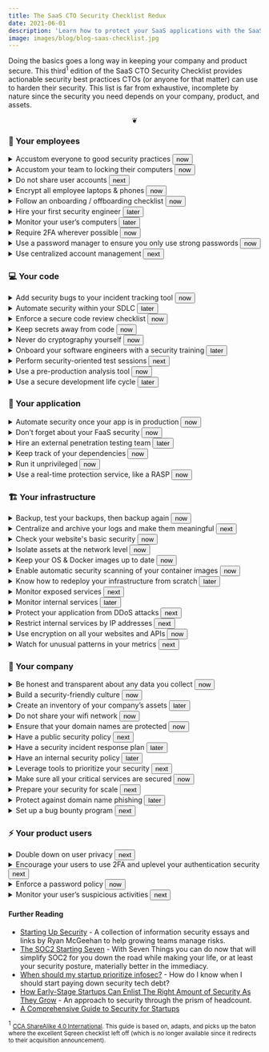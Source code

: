 ```yaml
---
title: The SaaS CTO Security Checklist Redux
date: 2021-06-01
description: 'Learn how to protect your SaaS applications with the SaaS CTO security checklist. Doing the basics goes a long way in keeping your company and product secure.'
image: images/blog/blog-saas-checklist.jpg
---
```


Doing the basics goes a long way in keeping your company and product secure. This third<sup>1</sup> edition of the SaaS CTO Security Checklist provides actionable security best practices CTOs (or anyone for that matter) can use to harden their security. This list is far from exhaustive, incomplete by nature since the security you need depends on your company, product, and assets.

<div onclick="document.body.querySelectorAll('details').forEach((e) => (e.hasAttribute('open')) ? e.removeAttribute('open') : e.setAttribute('open',true))"><center>&#x2766;</center></div>

### 🚀 Your employees
<details><summary>Accustom everyone to good security practices <button class=stage>now</button> </summary>

People are often the weakest links in any company’s security. By holding trainings to explain how an attacker could infiltrate your company, you will increase their awareness and thus minimize the chance of them falling for common traps. Some things to cover include phishing emails, and the dangers of USB drives and email attachments.

##### Read more:
https://sudo.pagerduty.com/

https://www.secureworks.com/blog/cybersecurity-awareness-training-best-practices

</details>

<details><summary>Accustom your team to locking their computers <button class=stage>now</button></summary>

Your office may be secured, but you will eventually have to receive external people for a party or a meeting. Someone with physical access to an employee computer can do a lot of harm in a very short amount of time, so locking all computers is a great habit. If you get in the habit of locking your machine at the office, you’ll be unlikely to forget to also do it in a Starbucks or at a meetup.

##### Read more:

https://www.cnet.com/how-to/7-ways-to-lock-your-macbook
</details>

<details><summary>Do not share user accounts <button class=stage>next</button></summary>

Sharing a user account makes it hard to understand who is using the service or to identify who has performed a given action. This makes it much harder to recognize when an account has been taken over by an outside party. It also makes it harder to remove access to an account when employees leave the company, opening that account up to potential abuse.
</details>

<details><summary>Encrypt all employee laptops & phones <button class=stage>now</button></summary>

By encrypting all laptops, you protect both your company’s assets, and your employee’s private files. Encrypting your employee’s phones is the same, and will protect their security in the case of either theft or accidents.

Tools to remotely track and wipe:

https://preyproject.com/

https://landscape.canonical.com/

https://www.jamf.com/products/jamf-pro/

##### Read more:

https://support.apple.com/en-us/HT204837

https://wiki.archlinux.org/index.php/Dm-crypt

https://support.microsoft.com/en-us/instantanswers/e7d75dd2-29c2-16ac-f03d-20cfdf54202f/turn-on-device-encryption
</details>

<details><summary>Follow an onboarding / offboarding checklist <button class=stage>now</button></summary>

Onboarding and offboarding are important security moments for your employees. You’ll want to ensure that new employees enact the security measures needed and that your company follows the appropriate steps for employees who are leaving.

Your onboarding checklist should contain a list of all the steps you need to follow when an employee, contractor, or intern joins your company. A similar list can also be used when someone is leaving your team. Ensure that you deprovision all accounts they had access to.

##### Read more:

https://about.gitlab.com/handbook/people-group/general-onboarding/

https://about.gitlab.com/handbook/people-group/offboarding/

https://github.com/92bondstreet/awesome-onboarding

https://www.rippling.com/
</details>

<details><summary>Hire your first security engineer <button class=stage>later</button></summary>

As your company grows, you’ll want to bring in a security expert and centralize your application security responsibilities on them. To determine if it’s the right time to do so, ask yourself the following questions:
do we have a security roadmap?
do we manage to deliver on it?

If you don’t, then it’s the time to strategically consider what your security roadmap should look like, and to find out what kind of security engineer you need.

It’s important to note that you shouldn’t hire a specialized security person too early. Early on, security is something that needs to be baked into your engineering organization rather than immediately offloaded to someone else. Only when your engineering team is fully bought into security but is simply getting overwhelmed should you bring in a specialized security engineer.

##### Read more:

https://medium.com/starting-up-security/hiring-the-cso-b737c30e098f

https://www.darkreading.com/threat-intelligence/the–typical–security-engineer-hiring-myths-and-stereotypes/a/d-id/133334
</details>

<details><summary>Monitor your user’s computers <button class=stage>later</button></summary>
The more employees you have, the bigger the risk of them getting infected by malicious software, such as botnets. Using a HIPS system on employee hardware could help you get ahead of any problems via alerts and notifications.

##### Read more:

https://www.stormshield.com/

https://www.microsoft.com/en-us/windows/windows-defender/

</details>

<details><summary>Require 2FA wherever possible <button class=stage>now</button></summary>

Your employees should all use 2-factor authentication. By adding 2FA, you add an extra layer of security. Should your employee’s password get stolen, the attacker would still be locked out unless they have access to the second factor (e.g. phone app or text) as well. As a CTO, your role is to make sure everyone complies with this rule. Phones are the most commonly used device for second factors, and thus have to be secured accordingly (e.g. with codes or biometry). Another option is to use purpose-built hardware-based 2FA, like Yubikeys.

##### Read more:

https://en.wikipedia.org/wiki/Multi-factor_authentication

https://support.google.com/a/answer/184711

https://get.slack.help/hc/en-us/articles/212221668-Require-two-factor-authentication-for-your-team

https://www.yubico.com/why-yubico/how-yubikey-works/

</details>

<details><summary>Use a password manager to ensure you only use strong passwords <button class=stage>now</button></summary>
Using a complex and unique password for every website is great advice, but it can be very difficult to remember all of them. Rather than reusing passwords or storing your passwords somewhere others could access, use a password manager. Password managers are a great way to manage multiple passwords across sites, since they will remember everything for you with a single master password, and can often generate unique strong passwords for you. Encourage your employees to do likewise, and purchase a business plan to a password manager if necessary.

Some great password managers are:

https://www.dashlane.com

https://lastpass.com

https://onelogin.com

https://support.apple.com/en-us/HT204085

https://passwords.google.com/

</details>

<details><summary>Use centralized account management <button class=stage>next</button></summary>

Having a centralized place with all user authorizations is the best way not to forget anything once you need to update a user profile (e.g. if an internship came to its end). It is also a great place to define the standard account creation process you need for a given user. If you can, implement SSO to simplify and automate this process.

Configuring with Google Apps: https://support.google.com/a/answer/6087519
</details>

### 💻 Your code
<details><summary>Add security bugs to your incident tracking tool <button class=stage>now</button></summary>

Every developer should contribute to maintaining a list of security issues that need to be fixed in the future. Making them available to the rest of the team will increase security awareness in your company.

Treat security bugs like any other type of bug – determine their priority based on whether or not they are exploitable and the damage that could be done. Additionally, hold post-mortems for serious security bugs with the team to ensure that everyone gets visibility and learns from them.

</details>

<details><summary>Automate security within your SDLC <button class=stage>later</button></summary>

If your security practices impact your development velocity, they will be looked at as more of a burden than a valuable step. The best practices today are to take lessons from DevOps and find ways to bring security closer to developers. Leverage tools that can automate security checks and monitoring. Implementing automated SAST/DAST tools, vulnerability dependency scanning, and others will help you catch the obvious flaws before they get into production. Just beware that you’ll have to sift through false positives and that these tools have limited scope.

##### Read more:

https://en.wikipedia.org/wiki/Systems_development_life_cycle

https://github.com/devsecops/awesome-devsecops

</details>

<details><summary>Enforce a secure code review checklist <button class=stage>now</button></summary>

Security should always be kept in mind while coding. Pull request reviews should be performed with security in mind as well. Depending on where the code is, the checks should be different. Dealing with user entry is one thing, dealing with business structures is another – the concerns are related to the context.

In addition to common sense, keep in mind typical security flaws. For example, many code snippets from places like StackOverflow have not been written with security in mind. If your team pulls code snippets from the Internet, make sure they double check them for security before deploying them.

Security competency is also a good topic to ask about when interviewing a candidate.

##### Read more:

https://www.owasp.org/index.php/Top_10-2017_Top_10

</details>

<details><summary>Keep secrets away from code <button class=stage>now</button></summary>

Never commit secrets in your code. They should be handled and stored separately in order to prevent them from accidentally being shared or exposed. This keeps a clear layer of separation between your environments (typically development, staging, and production).

##### Read more:

https://www.envkey.com/

https://www.vaultproject.io/

https://github.com/99designs/aws-vault

https://cloud.google.com/secret-manager

https://aws.amazon.com/secrets-manager/

https://aws.amazon.com/blogs/mt/the-right-way-to-store-secrets-using-parameter-store/

https://www.digitalocean.com/community/tutorials/an-introduction-to-managing-secrets-safely-with-version-control-systems


</details>

<details><summary>Never do cryptography yourself <button class=stage>now</button></summary>

Always rely on existing mechanisms, libraries, and tools. Cryptography is an expertise. Building your own implementations, or using flags and options you don’t fully understand, will expose you to major risks. Libraries such as na.cl (https://nacl.cr.yp.to/) expose only a few options and restrict you to the good choices.

</details>

<details><summary>Onboard your software engineers with a security training <button class=stage>later</button></summary>

Secure applications start with secure developers. Your software engineers need to be aware of security best practices in order to write secure code and to perform security-minded code reviews. Since security is usually not something hiring managers consider during recruitment, an initial training at onboarding will help your devs reach a minimum level of security.

Also, consider checking for security competency during the hiring process. This will help you better shape your training.

Some good security training options:

https://safecode.org

https://sudo.pagerduty.com/

</details>

<details><summary>Perform security-oriented test sessions <button class=stage>next</button></summary>

Once in a while, the entire technical team should sit together and spend time targeting all parts of the application, looking for vulnerabilities. This is a great time to test for account isolation, token unicity, unauthenticated paths, etc… You will heavily rely on your browser’s web console, curl, and 3rd party tools such as Zap (https://www.owasp.org/index.php/OWASP_Zed_Attack_Proxy_Project).

The benefit of doing these test sessions yourselves is that your team has the best understanding of your application, and likely where the weak points are. Showing that they can be exploited (or not) is valuable feedback for the team. These sessions complement external pentests quite well.

##### Read more:

https://www.owasp.org/index.php/OWASP_Testing_Guide_v4_Table_of_Contents

</details>

<details><summary>Use a pre-production analysis tool <button class=stage>now</button></summary>

Pre-production analysis tools like static code analysis (SAST) can help identify some of your low-hanging security fruits. They also improve the overall security awareness of your team when the checks are automatically integrated into the code review process. But keep in mind that these tools generate a lot of false positives that can quickly overwhelm you with meaningless alerts. The best practice is to make them part of your process, but not too rely too heavily on them.

Tools:

https://www.owasp.org/index.php/Source_Code_Analysis_Tools

Findbugs (Java)

Brakeman (Ruby)

</details>

<details><summary>Use a secure development life cycle <button class=stage>later</button></summary>

The secure development lifecycle is a process that helps tackle security issues at the beginning of a project. While rarely used as is, it provides good insights at all stages of the project, from the specification to the release. It will allow you to enforce good practices at every stage of the project life.

##### Read more:

https://en.wikipedia.org/wiki/Systems_development_life_cycle

https://www.owasp.org/images/7/76/Jim_Manico_(Hamburg)_-_Securiing_the_SDLC.pdf
</details>

### 📲 Your application
<details><summary>Automate security once your app is in production <button class=stage>now</button></summary>

Several tools offer ways to automate custom security protection in production. Wherever possible, leverage your business information and logic to automate monitoring and protection of security situations systemic to your particular business. The more you can automate, the easier you’ll be able to scale your security.

##### Read more:

https://snyk.io/

https://github.com/bridgecrewio/checkov

</details>

<details><summary>Don’t forget about your FaaS security <button class=stage>now</button></summary>

If you’re using FaaS in your company, you should ensure that it’s not a weak point for security.

Make sure:

Your code is centralized - either in a FaaS-specific repository or within the applications that the function depends upon

Deployment is centralized in the CI. With FaaS abstracting things for you, it can be easy to forget about the different functions!

Privileges used by the function are minimalist (and distinct from the privileges used to deploy it)

On top of that, FaaS should follow all the security criteria that you apply to your applications - from specifications, to development, to operating in production.

##### Read more:

https://techbeacon.com/enterprise-it/how-lock-down-your-serverless-apps-five-steps

</details>

<details><summary>Hire an external penetration testing team <button class=stage>later</button></summary>

Pentesters take an external and naive point of view of your infrastructure and products. They will take nothing for granted and will check even the most basic assumptions, as well as all of your infrastructure. The experience can help focus your security efforts and mindset.

##### Read more:

https://www.softwaretestinghelp.com/penetration-testing-guide/

https://blog.sqreen.com/leverage-pentest/

</details>

<details><summary>Keep track of your dependencies <button class=stage>now</button></summary>

Applications are built using dozens of third party libraries. A single flaw in any of these libraries may put your entire application at risk. According to OWASP, one of the most common application security risks is using dependencies with known vulnerabilities. Some tools allow you to check your dependencies for vulnerabilities and ensure that they are up-to-date:

##### Read more:

https://dependabot.com/ 

https://snyk.io/

</details>

<details><summary>Run it unprivileged <button class=stage>now</button></summary>

In the case that an attacker does successfully attack your application, having it running as a user with restricted privileges will make it harder for the attacker to take over the host and/or to bounce to other services. Privileged users are root on Unix systems, and Administrator or System on Windows systems.

</details>

<details><summary>Use a real-time protection service, like a RASP <button class=stage>now</button></summary>

These days, WAFs are pretty outdated. It’s better to use services that sit closer to your application. These tools protect web applications from attacks at run-time. An Application Security Management (ASM) tool can do for security in your application what APM tools do for performance. They can monitor and protect against all major vulnerabilities (SQL injections, XSS attacks, account takeovers, code injections, etc…) without false positives.

##### Read more:

https://www.rapid7.com/blog/post/2019/09/04/rasp-101-what-is-runtime-application-self-protection/

https://www.contrastsecurity.com/runtime-application-self-protection-rasp

http://www8.hp.com/us/en/software-solutions/appdefender-application-self-protection/
</details>


### 🏗 Your infrastructure
<details><summary>Backup, test your backups, then backup again <button class=stage>now</button></summary>

Backup all your critical assets. Ensure that you attempt to restore your backups frequently so you can guarantee that they’re working as intended. S3 is a very cheap and effective way to backup your assets. Instrument monitoring to ensure backups and restoration verification are working as intended. Research whether offsite and encrypted backups make sense for your product, infrastructure, and regulatory concerns (PII and user data retention).

##### Read more:

https://docs.aws.amazon.com/AmazonRDS/latest/UserGuide/USER_WorkingWithAutomatedBackups.html

https://aws.amazon.com/getting-started/backup-files-to-amazon-s3/

https://www.tarsnap.com/

https://quay.io/


</details>

<details><summary>Centralize and archive your logs and make them meaningful <button class=stage>next</button></summary>

Logs are very useful for understanding what happened after an incident occurs, finding where an attacker came from, and possibly even who they are. Many solutions exist to gather and organize logs.

Don’t forget, you need to take care that the system time configured on each of your machines is in sync so that you can easily cross-correlate logs. You’ll have a much harder time if they’re not (no pun intended).

##### Read more:

https://en.wikipedia.org/wiki/Network_Time_Protocol

https://www.loggly.com/

https://www.elastic.co/products/kibana

</details>

<details><summary>Check your website's basic security <button class=stage>now</button></summary>

Websites are exposed to many different classes of vulnerabilities, and some may be prevented by appropriately configuring the server. Best practices include adding headers such as HSTS, X-Frame-Options, X-Content-Type-Options, etc. Add in a Content Security Policy if possible.

##### Read more:

https://securityheaders.com

https://www.ssllabs.com/

</details>

<details><summary>Isolate assets at the network level <button class=stage>now</button></summary>

Only your public APIs should be exposed to the Internet. You should isolate your networks to prevent any unauthorized access to your database. This will prevent attackers from connecting to it and attempting to crack the password - or exploit vulnerabilities.

##### Read more:

https://docs.aws.amazon.com/AmazonVPC/latest/UserGuide/VPC_Subnets.html

</details>

<details><summary>Keep your OS & Docker images up to date <button class=stage>now</button></summary>

You should download all of your OS’s and Docker security updates and regularly update your machines and images. If you use a PAAS provider (Heroku, AWS Beanstalk, etc…), they will take care of this for you. If not, you will need to do it yourself. Ideally, automate this process if possible.

##### Read more:

https://github.com/containrrr/watchtower

https://spacewalkproject.github.io/

</details>

<details><summary>Enable automatic security scanning of your container images <button class=stage>now</button></summary>

You should turn on automatic security scanning of your container images. Be sure to also instrument the alerts these tools generate to your standard dashboard and monitoring flows so they get the attention they require.

##### Read more:

https://cloud.google.com/container-analysis/docs/vulnerability-scanning

https://docs.aws.amazon.com/AmazonECR/latest/userguide/image-scanning.html

https://quay.io/
</details>

<details><summary>Know how to redeploy your infrastructure from scratch <button class=stage>later</button></summary>

Hopefully you never need to, but in the case of a disaster, this allows you to quickly spawn new infrastructure and populate it with data from your backups. This is the perfect use case for disaster recovery.

##### Read more:

https://aws.amazon.com/cloudformation/

https://cloud.google.com/deployment-manager/

https://www.terraform.io/

https://www.pulumi.com/

</details>

<details><summary>Monitor exposed services <button class=stage>next</button></summary>

Your developers constantly deploy new services. Step one is to ensure that you keep track of them, but you also want to ensure that they don’t expose sensitive services to the outside world, (for instance, a database accessible from the Internet without network filtering). Using a network scanner will help you ensure that no unexpected services are exposed, and will tell you when new services are vulnerable and should be updated.

Check this cloud friendly tool:

https://www.goldfiglabs.com/products/checkup/

https://github.com/toniblyx/my-arsenal-of-aws-security-tools

</details>

<details><summary>Monitor internal services <button class=stage>later</button></summary>

It’s a fairly common attitude to not focus on the security of your internal services as much as your external services. However, as you get bigger, you will lose visibility on the services used internally. When you start to lose track of internal services, they become a vector through which viruses or worms could spread. Additionally, more people (like contractors) will have access to your internal network. If it’s not secured, this puts it at risk.

##### Read more:

https://www.tenable.com/downloads/nessus

</details>

<details><summary>Protect your application from DDoS attacks <button class=stage>next</button></summary>

A Distributed Denial-of-Service Attack (DDoS) can have a real impact on your bottom line and customer experience. Basic DDoS protections can easily be integrated with a CDN, but there are purpose-built DDoS protection tools available as well.

##### Read more:

https://www.fastly.com/

https://www.cloudflare.com/

https://cloud.google.com/cdn

https://aws.amazon.com/cloudfront/

</details>

<details><summary>Restrict internal services by IP addresses <button class=stage>next</button></summary>

Connections to your infrastructure and non-public properties (hosted CIs, admin interfaces, databases etc.) should only be accessible through a bounce host (in a VPC, behind a bastion host or VPN, etc.).


##### Read more:

https://aws.amazon.com/fr/blogs/security/securely-connect-to-linux-instances-running-in-a-private-amazon-vpc/

</details>

<details><summary>Use encryption on all your websites and APIs <button class=stage>now</button></summary>

Encrypting communications is not only about privacy, but also about your users’ safety, since it will prevent most attempts at tampering with what they receive.

A free popular solution is: https://letsencrypt.org/

##### Read more:

https://support.google.com/webmasters/answer/6073543?hl=en

</details>

<details><summary>Watch for unusual patterns in your metrics <button class=stage>next</button></summary>

Takeovers will often be used to steal your data or setup your servers to be used as bouncers. These can be detected by watching for unusual patterns in key metrics, such as network bandwidth, CPU and memory consumption, and disk usage.

##### Read more:

https://newrelic.com/server-monitoring

https://www.sysdig.com/

</details>

### 🏢 Your company
<details><summary>Be honest and transparent about any data you collect <button class=stage>now</button></summary>

Should you be breached, attackers may publicize the data that they gather. Your customers need to be aware of what data you’re storing so they’re not caught by surprise.

Additionally, with GDPR now in place, you could face legal and financial repercussions if you collect data about your (European) customers and users that they haven’t consented to give you. Ensure that you are clear about the data that you will collect from users that interact with you.

##### Read more:

https://hbr.org/2015/05/customer-data-designing-for-transparency-and-trust

https://www.enterpriseready.io/gdpr/preparing-for-gdpr/#

https://github.com/privacyradius/gdpr-checklist

</details>

<details><summary>Build a security-friendly culture <button class=stage>now</button></summary>

Mistakes happen. People click on phishing emails, reuse passwords, or overlook vulnerabilities in their code. While you should focus on trying to prevent security breaches in the first place, it’s also important to think about what needs to happen after a breach.

From the culture side, the best thing you can do is try and minimize the time between a breach and you finding out about it. This means that your employees have to be trained to recognize potential security breaches, and that you have to build a culture that encourages them to report them. Everyone needs to understand that mistakes are possible and that if they fear that one has happened, they should report their doubt right away, rather than trying to hide it. This can only be achieved with a blameless attitude in the culture and a feeling of psychological safety. Work to instill those feelings.

##### Read more:

https://securitycultureframework.net/

https://i.blackhat.com/eu-18/Wed-Dec-5/eu-18-OBoyle-SDL-at-Scale-Growing-Security-Champions.pdf

</details>

<details><summary>Create an inventory of your company’s assets <button class=stage>later</button></summary>

A mapping of your company’s assets enables you to monitor the points that need the most attention and vulnerabilities that need to be hardened. You can’t understand your security if you don’t know all the assets that should be secure.

For your servers, this is built-in if you are using a cloud service or a PaaS and all your machines are registered / spawned through it. Otherwise, you will need to review all your assets regularly to determine if you still need them, to keep them up to date, and to ensure that they benefit from your latest deployments.

##### Read more:

https://github.com/goldfiglabs/introspector

https://github.com/lyft/cartography

https://resources.infosecinstitute.com/asset-management-guide-information-security-professionals/

https://magoo.github.io/simple-risk/

</details>

<details><summary>Do not share your wifi network <button class=stage>now</button></summary>

Sharing your company wifi network with guests or neighbors may give them the opportunity to gather information on your network, and allow them to access resources protected by source IP. Use an isolated and dedicated guest wifi network instead. Set up a calendar reminder to change the password every two months, since this password is shared among a potentially large number of people outside your organization.

</details>

<details><summary>Ensure that your domain names are protected <button class=stage>now</button></summary>

Ensure that your domain names are protected Domain names should be renewed regularly. If you bought one from a third party, you should also make sure that the authoritative configured name server is your own. Take a few precautions when registering your domain to make it more difficult to hijack, including transfer locks and using an account owner email on a different domain. Enable monitoring to ensure someone is alerted if a domain is about to expire.  Prefer to use a security oriented registrar.

Security oriented registrars:

* https://www.cloudflare.com/products/registrar/

* https://domains.google/

* https://www.cscdbs.com/en/domain-management/

* https://markmonitor.com/


##### Read more:

https://github.com/glensc/monitoring-plugin-check_domain - Monitor for expiration.

https://www.icann.org/news/blog/do-you-have-a-domain-name-here-s-what-you-need-to-know-part-4

https://www.eurodns.com/blog/domain-name-security-best-practices

https://blogs.akamai.com/2019/02/protecting-your-domain-names-taking-the-first-steps.html

https://www.esecurityplanet.com/trends/tips-for-protecting-your-domain-names/

</details>

<details><summary>Have a public security policy <button class=stage>next</button></summary>

This is a page on your corporate website describing how you secure your users and their data, and how you plan to respond to external bug reports. You should advise that you support responsible disclosure. Keep in mind that you will likely receive reports of varying impact, so having a process for prioritizing them is important.

##### Read more:

https://www.airbnb.com/security

https://www.apple.com/support/security/

</details>

<details><summary>Have a security incident response plan <button class=stage>later</button></summary>

This will allow whoever is in charge at the time of a breach to communicate accordingly about an incident and will allow for the fastest response. Trying to make your plan up in the heat of the moment can make the impact of breaches much worse.

##### Read more:

https://zeltser.com/security-incident-response-program-tips/

https://github.com/meirwah/awesome-incident-response

https://security.openstack.org/vmt-process.html

https://medium.com/@magoo/incident-response-writing-a-playbook-773e7920f171

https://www.amazon.com/How-Measure-Anything-Cybersecurity-Risk/dp/1536669741

</details>

<details><summary>Have an internal security policy <button class=stage>later</button></summary>

This is a short document outlining the security requirements in your company for your employees and defining who is responsible and who they can turn to for all things security. Make this part of onboarding and ensure that it’s easy to find.

##### Read more:

https://hbr.org/2017/11/the-key-to-better-cybersecurity-keep-employee-rules-simple

https://medium.com/starting-up-security/starting-up-security-policy-104261d5438a

</details>

<details><summary>Leverage tools to prioritize your security <button class=stage>next</button></summary>
Early on, you’ll want to focus on enhancing your security with smart internal practices. However, as you grow, it becomes more and more worth it to bring in some useful security tools. For instance, AWS offers AWS Trusted Advisor which, for a fraction of your billing, will provide you with actionable insights about your infrastructure security. Others can help you with different parts of your total security needs, from your application to your infrastructure.

##### Read more:

https://www.goldfiglabs.com/

https://forsetisecurity.org/

https://github.com/toniblyx/my-arsenal-of-aws-security-tools

https://runpanther.io/

https://aws.amazon.com/premiumsupport/technology/trusted-advisor/

https://cloud.google.com/security-command-center

</details>

<details><summary>Make sure all your critical services are secured <button class=stage>now</button></summary>

Many companies rely on 3rd-party services and platforms like Google Apps, Slack, and Wordpress. These services all have default settings that should be improved to increase their security level. All these services should be updated and checked on a regular basis, particularly when new versions come out.

##### Read more:

https://landing.google.com/advancedprotection/

https://blog.trailofbits.com/2015/07/07/how-to-harden-your-google-apps/

https://support.google.com/a/answer/7587183?hl=en

https://docs.github.com/en/organizations/keeping-your-organization-secure/requiring-two-factor-authentication-in-your-organization

https://medium.com/@longtermsec/more-tips-for-securing-your-g-suite-4d617bd04bc8

https://get.slack.help/hc/en-us/articles/115004155306-Security-tips-to-protect-your-workspace

</details>

<details><summary>Prepare your security for scale <button class=stage>next</button></summary>

Scale comes to each company differently. In many startups, scale occurs on various levels, whether it is in the size of the sales team, a big growth in the engineering team, opening new offices, etc. Each of these scaling events brings specific challenges. For example, how are you gonna run your security onboarding in a new office abroad if the employees there don’t speak the same language? It’s important to evaluate your security policies and practices with each scaling event you have.


##### Read more:

https://ayeks.de/post/2018-06-11-automating_and_scaling_security/

</details>

<details><summary>Protect against domain name phishing <button class=stage>later</button></summary>

Some attackers buy domain names that are similar to yours, by dropping letters or using homoglyphs. For instance phishng.com instead of phishing.com. Registering lookalike domain names will help you prevent against this. Also, monitoring Certificate Transparency can help in proactively detecting attacks.

</details>

<details><summary>Set up a bug bounty program <button class=stage>next</button></summary>

A bug bounty program will allow external hackers to report vulnerabilities. Most of the bug bounty programs set rewards in place. You need security-aware people inside your development teams to evaluate any reports you receive, so make sure that you have the right internal resources before you set up such a program.

##### Read more:

https://www.yeswehack.com/en/index.html

https://hackerone.com/

https://cobalt.io
</details>

### ⚡️ Your product users
<details><summary>Double down on user privacy <button class=stage>next</button></summary>

Many successful attacks happen through social engineering. This means that access to your users’ data has to be a big deal to you. Require a user’s explicit consent before allowing support / sales to access their data. This access should also be audited. Good security hygiene here can make social engineering attempts to get into your users’ data harder.

##### Read more:

https://resources.infosecinstitute.com/5-best-practices-for-ensuring-data-privacy/

</details>

<details><summary>Encourage your users to use 2FA and uplevel your authentication security <button class=stage>next</button></summary>

As you get higher profile customers, you will be required to implement stronger security practices. This includes offering them 2FA, role-based account management, SSO, etc. Oftentimes, these features are entry level requirements for more enterprise deals.

##### Read more:

https://auth0.com/

https://www.okta.com/

https://webauthn.io/
</details>

<details><summary>Enforce a password policy <button class=stage>now</button></summary>

Your users’ accounts will be much harder to steal if you require them to use strong passwords. Ideally, stick with common strong password policy requirements, to prevent your users from getting frustrated at not remembering some arcane rule.

Remember that NIST has updated its guidelines length &gt; complexity.

##### Read more:

https://auth0.com/blog/dont-pass-on-the-new-nist-password-guidelines/

https://www.digicert.com/blog/creating-password-policy-best-practices/

</details>

<details><summary>Monitor your user’s suspicious activities <button class=stage>next</button></summary>

Some users may behave suspiciously within your application, potentially trying to hack into your application, subvert your services, or bother your other customers. By monitoring suspicious users, you will be able to block or flag the illegitimate ones.

##### Read more:

https://castle.io
</details>

#### Further Reading

* [Starting Up Security](https://scrty.io/) - A collection of information security essays and links by Ryan McGeehan to help growing teams manage risks.
* [The SOC2 Starting Seven](https://latacora.micro.blog/2020/03/12/the-soc-starting.html) - With Seven Things you can do now that will simplify SOC2 for you down the road while making your life, or at least your security posture, materially better in the immediacy.
* [When should my startup prioritize infosec?](https://www.goldfiglabs.com/blog/when-should-my-startup-prioritize-infosec/) - How do I know when I should start paying down security tech debt?
* [How Early-Stage Startups Can Enlist The Right Amount of Security As They Grow](https://review.firstround.com/how-early-stage-startups-can-enlist-the-right-amount-of-security-as-they-grow) - An approach to security through the prism of headcount.
* [A Comprehensive Guide to Security for Startups](https://www.bvp.com/atlas/security-for-startups)


<sup>1</sup> <small>[CCA ShareAlike 4.0 International](https://github.com/vikrum/CTOSecurityChecklist/blob/master/LICENSE.md). This guide is based on, adapts, and picks up the baton where the excellent Sqreen checklist left off (which is no longer available since it redirects to their acquisition announcement).</small>

